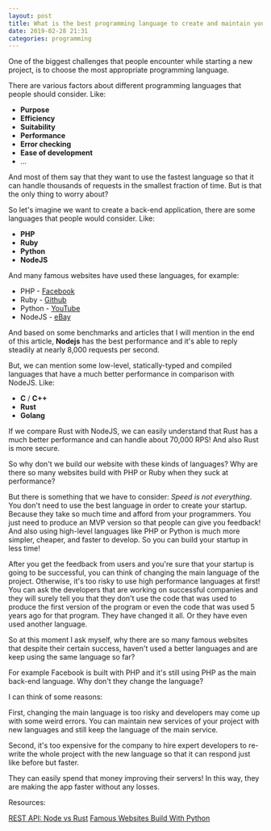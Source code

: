 ```yaml
---
layout: post
title: What is the best programming language to create and maintain your startup project?
date: 2019-02-28 21:31
categories: programming
---
```


One of the biggest challenges that people encounter while starting a new project,
is to choose the most appropriate programming language.

There are various factors about different programming languages that people should
consider. Like:

  - **Purpose**
  - **Efficiency**
  - **Suitability**
  - **Performance**
  - **Error checking**
  - **Ease of development**
  - ...

And most of them say that they want to use the
fastest language so that it can handle thousands of requests in the smallest
fraction of time. But is that the only thing to worry about?

So let's imagine we want to create a back-end application, there are some
languages that people would consider. Like:

  - **PHP**
  - **Ruby**
  - **Python**
  - **NodeJS**

And many famous websites have used these languages, for example:

  - PHP - [Facebook](https://facebook.com)
  - Ruby - [Github](htpts://github.com)
  - Python - [YouTube](https://youtube.com)
  - NodeJS - [eBay](https://ebay.com)

And based on some benchmarks and articles that I will mention in the end of this
article, **Nodejs** has the best performance and it's able to reply steadily at
nearly 8,000 requests per second.

But, we can mention some low-level, statically-typed and compiled languages that
have a much better performance in comparison with NodeJS. Like:

  - **C** / **C++**
  - **Rust**
  - **Golang**

If we compare Rust with NodeJS, we can easily understand that Rust has a much
better performance and can handle about 70,000 RPS! And also Rust is more secure.

So why don't we build our website with these kinds of languages? Why are there so
many websites build with PHP or Ruby when they suck at performance?

But there is something that we have to consider: _Speed is not everything_.
You don't need to use the best language in order to create your startup. Because
they take so much time and afford from your programmers. You just need to produce
an MVP version so that people can give you feedback! And also using high-level
languages like PHP or Python is much more simpler, cheaper, and faster to develop.
So you can build your startup in less time!

After you get the feedback from users and you're sure that your startup is going to
be successful, you can think of changing the main language of the project.
Otherwise, it's too risky to use high performance languages at first!
You can ask the developers that are working on successful companies and they will
surely tell you that they don't use the code that was used to produce the first version
of the program or even the code that was used 5 years ago for that program.
They have changed it all. Or they have even used another language.

So at this moment I ask myself, why there are so many famous websites that despite
their certain success, haven't used a better languages and are keep using the same
language so far?

For example Facebook is built with PHP and it's still using PHP as the main back-end
language. Why don't they change the language?

I can think of some reasons:

First, changing the main language is too risky and developers may come up with
some weird errors. You can maintain new services of your project with new languages
and still keep the language of the main service.

Second, it's too expensive for the company to hire expert developers to re-write
the whole project with the new language so that it can respond just like before
but faster.

They can easily spend that money improving their servers! In this way, they are
making the app faster without any losses.

Resources:

[REST API: Node vs Rust](https://medium.com/sean3z/rest-api-node-vs-rust-c75aa8c96343)
[Famous Websites Build With Python](https://www.quickstart.com/blog/10-famous-websites-built-with-python/)
